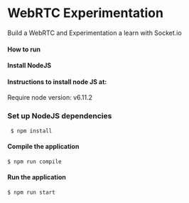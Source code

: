 # WebRTC Experimentation

Build a WebRTC and Experimentation a learn with Socket.io

#### How to run

####  Install NodeJS

#### Instructions to install node JS at:

Require node version: v6.11.2

### Set up NodeJS dependencies
```
 $ npm install
```
#### Compile the application
```
$ npm run compile
```
#### Run the application
```
$ npm run start
```
